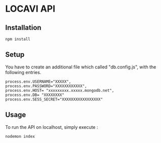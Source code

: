 # LOCAVI API

## Installation
```node
npm install
```
## Setup
You have to create an additional file which called "db.config.js", with the following entries.
```node
process.env.USERNAME="XXXXX",
process.env.PASSWORD="XXXXXXXXXXXX",
process.env.HOST= "xxxxxxxxx.xxxxx.mongodb.net",
process.env.DB= "XXXXXXXX"
process.env.SESS_SECRET="XXXXXXXXXXXXXXXXX"
```
## Usage

To run the API on localhost, simply execute :
```node
nodemon index
```
